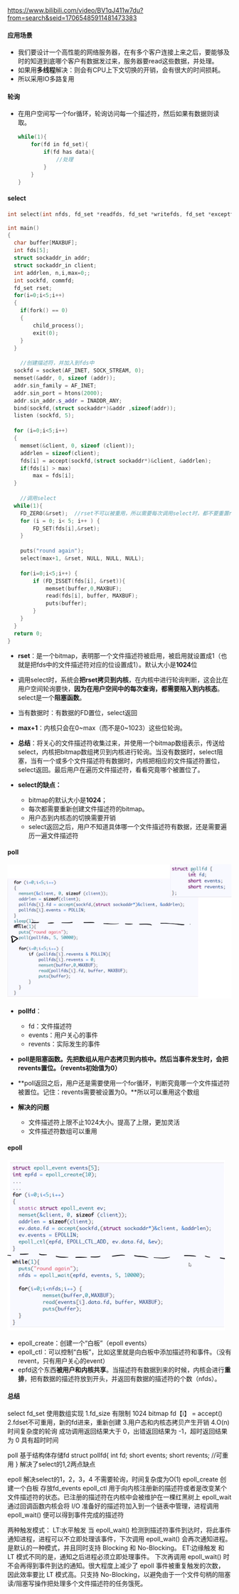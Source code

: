 https://www.bilibili.com/video/BV1qJ411w7du?from=search&seid=17065485911481473383

#### 应用场景

- 我们要设计一个高性能的网络服务器，在有多个客户连接上来之后，要能够及时的知道到底哪个客户有数据发过来，服务器要read这些数据，并处理。
- 如果用**多线程**解决：则会有CPU上下文切换的开销，会有很大的时间损耗。
- 所以采用IO多路复用



#### 轮询

- 在用户空间写一个for循环，轮询访问每一个描述符，然后如果有数据则读取。

  ```c++
  while(1){
      for(fd in fd_set){
          if(fd has data){
              //处理
          }
      }
  }
  ```



#### select

```c++
int select(int nfds, fd_set *readfds, fd_set *writefds, fd_set *exceptfds, struct timeval *timeout);
```



```c++
int main()
{
  char buffer[MAXBUF];
  int fds[5];
  struct sockaddr_in addr;
  struct sockaddr_in client;
  int addrlen, n,i,max=0;;
  int sockfd, commfd;
  fd_set rset;
  for(i=0;i<5;i++)
  {
  	if(fork() == 0)
  	{
  		child_process();
  		exit(0);
  	}
  }
 
    //创建描述符，并加入到fds中
  sockfd = socket(AF_INET, SOCK_STREAM, 0);
  memset(&addr, 0, sizeof (addr));
  addr.sin_family = AF_INET;
  addr.sin_port = htons(2000);
  addr.sin_addr.s_addr = INADDR_ANY;
  bind(sockfd,(struct sockaddr*)&addr ,sizeof(addr));
  listen (sockfd, 5); 
 
  for (i=0;i<5;i++) 
  {
    memset(&client, 0, sizeof (client));
    addrlen = sizeof(client);
    fds[i] = accept(sockfd,(struct sockaddr*)&client, &addrlen);
    if(fds[i] > max)
    	max = fds[i];
  }
  
    //调用select
  while(1){
	FD_ZERO(&rset);  //rset不可以被重用，所以需要每次调用select时，都不要重置rset
  	for (i = 0; i< 5; i++ ) {
  		FD_SET(fds[i],&rset);
  	}
 
   	puts("round again");
	select(max+1, &rset, NULL, NULL, NULL);
 
	for(i=0;i<5;i++) {
		if (FD_ISSET(fds[i], &rset)){
			memset(buffer,0,MAXBUF);
			read(fds[i], buffer, MAXBUF);
			puts(buffer);
		}
	}	
  }
  return 0;
}
```

- **rset**：是一个bitmap，表明那一个文件描述符被启用，被启用就设置成1（也就是把fds中的文件描述符对应的位设置成1）。默认大小是**1024**位

- 调用select时，系统会**把rset拷贝到内核**，在内核中进行轮询判断，这会比在用户空间轮询要快，**因为在用户空间中的每次查询，都需要陷入到内核态**。select是一个**阻塞函数**。

- 当有数据时：有数据的FD置位，select返回
- **max+1**：内核只会在0~max（而不是0~1023）这些位轮询。

- **总结**：将关心的文件描述符收集过来，并使用一个bitmap数组表示，传送给select，内核把bitmap数组拷贝到内核进行轮询。当没有数据时，select阻塞，当有一个或多个文件描述符有数据时，内核把相应的文件描述符置位，select返回。最后用户在遍历文件描述符，看看究竟哪个被置位了。
- **select的缺点：**
  - bitmap的默认大小是**1024**；
  - 每次都需要重新创建文件描述符的bitmap。
  - 用户态到内核态的切换需要开销
  - select返回之后，用户不知道具体哪一个文件描述符有数据，还是需要遍历一遍文件描述符



#### poll

![image-20200909114703437](.\pictures\poll.png)

- **pollfd**：
  - fd：文件描述符
  - events：用户关心的事件
  - revents：实际发生的事件

- **poll是阻塞函数。先把数组从用户态拷贝到内核中。然后当事件发生时，会把revents置位。（revents初始值为0）**
- **poll返回之后，用户还是需要使用一个for循环，判断究竟哪一个文件描述符被置位。记住：revents需要被设置为0。**所以可以重用这个数组
- **解决的问题**
  - 文件描述符上限不止1024大小。提高了上限，更加灵活
  - 文件描述符数组可以重用



#### epoll

![image-20200909115454191](.\pictures\epoll.png)

- epoll_create：创建一个“白板”（epoll events）
- epoll_ctl：可以控制“白板”，比如这里就是向白板中添加描述符和事件。（没有revent，只有用户关心的event）
- epfd这个东西**被用户和内核共享**。当描述符有数据到来的时候，内核会进行**重排**，把有数据的描述符放到开头，并返回有数据的描述符的个数（nfds）。





#### 总结

select
fd_set 使用数组实现
1.fd_size 有限制 1024 bitmap
fd【i】 = accept()
2.fdset不可重用，新的fd进来，重新创建
3.用户态和内核态拷贝产生开销
4.O(n)时间复杂度的轮询
成功调用返回结果大于 0，出错返回结果为 -1，超时返回结果为 0
具有超时时间

poll
基于结构体存储fd
struct pollfd{
int fd;
short events;
short revents; //可重用
}
解决了select的1,2两点缺点

epoll
解决select的1，2，3，4
不需要轮询，时间复杂度为O(1)
epoll_create 创建一个白板 存放fd_events
epoll_ctl 用于向内核注册新的描述符或者是改变某个文件描述符的状态。已注册的描述符在内核中会被维护在一棵红黑树上
epoll_wait 通过回调函数内核会将 I/O 准备好的描述符加入到一个链表中管理，进程调用 epoll_wait() 便可以得到事件完成的描述符

两种触发模式：
LT:水平触发
当 epoll_wait() 检测到描述符事件到达时，将此事件通知进程，进程可以不立即处理该事件，下次调用 epoll_wait() 会再次通知进程。是默认的一种模式，并且同时支持 Blocking 和 No-Blocking。
ET:边缘触发
和 LT 模式不同的是，通知之后进程必须立即处理事件。
下次再调用 epoll_wait() 时不会再得到事件到达的通知。很大程度上减少了 epoll 事件被重复触发的次数，
因此效率要比 LT 模式高。只支持 No-Blocking，以避免由于一个文件句柄的阻塞读/阻塞写操作把处理多个文件描述符的任务饿死。

